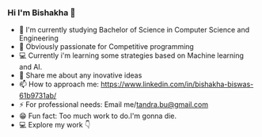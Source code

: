 ### Hi I'm Bishakha 👋

- 🔭 I'm currently studying Bachelor of Science in Computer Science and Engineering
- 🌱 Obviously passionate for Competitive programming
- 💻 Currently i'm learning some strategies based on Machine learning and AI.
- 💬 Share me about any inovative ideas 
- 📫 How to approach me: https://www.linkedin.com/in/bishakha-biswas-61b9731ab/ 
- ⚡ For professional needs: Email me/tandra.bu@gmail.com
- 😁 Fun fact: Too much work to do.I'm gonna die.
- 💻 Explore my work 👇
